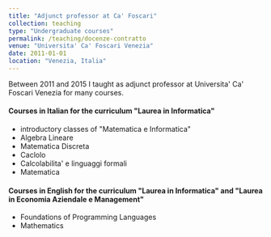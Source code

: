 ```yaml
---
title: "Adjunct professor at Ca' Foscari"
collection: teaching
type: "Undergraduate courses"
permalink: /teaching/docenze-contratto
venue: "Universita' Ca' Foscari Venezia"
date: 2011-01-01
location: "Venezia, Italia"
---
```


Between 2011 and 2015 I taught as adjunct professor at Universita' Ca' Foscari Venezia for many courses.

#### Courses in Italian for the curriculum "Laurea in Informatica"

- introductory classes of "Matematica e Informatica"
- Algebra Lineare
- Matematica Discreta
- Caclolo
- Calcolabilita' e linguaggi formali
- Matematica

#### Courses in English for the curriculum "Laurea in Informatica" and "Laurea in Economia Aziendale e Management"

- Foundations of Programming Languages
- Mathematics